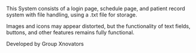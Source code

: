 This System consists of a login page, schedule page, and patient record system with file handling, using a .txt file for storage.

Images and icons may appear distorted, but the functionality of text fields, buttons, and other features remains fully functional.

Developed by Group Xnovators 
